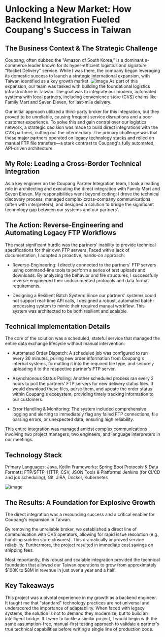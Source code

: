 # Unlocking a New Market: How Backend Integration Fueled Coupang's Success in Taiwan

## The Business Context & The Strategic Challenge
Coupang, often dubbed the "Amazon of South Korea," is a dominant e-commerce leader known for its hyper-efficient logistics and signature "Rocket Delivery" service. While I was there, the company began leveraging its domestic success to launch a strategic international expansion, with Taiwan identified as a key growth market.
![image](https://github.com/user-attachments/assets/61bf71b8-88d2-4edf-a383-e755c45a5f4e)
As part of this expansion, our team was tasked with building the foundational logistics infrastructure in Taiwan. The goal was to integrate our modern, automated systems with local partners, including convenience store (CVS) chains like Family Mart and Seven Eleven, for last-mile delivery.

Our initial approach utilized a third-party broker for this integration, but they proved to be unreliable, causing frequent service disruptions and a poor customer experience. To solve this and gain control over our logistics network, a strategic decision was made to build direct integrations with the CVS partners, cutting out the intermediary. The primary challenge was that these major partners operated on legacy technology stacks and relied on manual FTP file transfers—a stark contrast to Coupang's fully automated, API-driven architecture.

## My Role: Leading a Cross-Border Technical Integration
As a key engineer on the Coupang Partner Integration team, I took a leading role in architecting and executing the direct integration with Family Mart and Seven Eleven. My responsibilities went beyond coding; I drove the technical discovery process, managed complex cross-company communications (often with interpreters), and designed a solution to bridge the significant technology gap between our systems and our partners'.

## The Action: Reverse-Engineering and Automating Legacy FTP Workflows
The most significant hurdle was the partners' inability to provide technical specifications for their own FTP servers. Faced with a lack of documentation, I adopted a proactive, hands-on approach:

* Reverse-Engineering: I directly connected to the partners' FTP servers using command-line tools to perform a series of test uploads and downloads. By analyzing the behavior and file structures, I successfully reverse-engineered their undocumented protocols and data format requirements.

* Designing a Resilient Batch System: Since our partners' systems could not support real-time API calls, I designed a robust, automated batch-processing system to mimic their required manual workflow. This system was architected to be both resilient and scalable.

## Technical Implementation Details
The core of the solution was a scheduled, stateful service that managed the entire data exchange lifecycle without manual intervention:

* Automated Order Dispatch: A scheduled job was configured to run every 30 minutes, pulling new order information from Coupang's internal systems, formatting it into the required file type, and securely uploading it to the respective partner's FTP server.

* Asynchronous Status Polling: Another scheduled process ran every 3 hours to poll the partners' FTP servers for new delivery status files. It would download these files, parse them, and update the order status within Coupang's ecosystem, providing timely tracking information to our customers.

* Error Handling & Monitoring: The system included comprehensive logging and alerting to immediately flag any failed FTP connections, file parsing errors, or unexpected data, ensuring high reliability.

This entire integration was managed amidst complex communications involving two project managers, two engineers, and language interpreters in our meetings.

## Technology Stack
Primary Languages: Java, Kotlin
Frameworks: Spring Boot
Protocols & Data Formats: FTP/SFTP, HTTP, CSV, JSON
Tools & Platforms: Jenkins (for CI/CD and job scheduling), Git, JIRA, Docker, Kubernetes

![image](https://github.com/user-attachments/assets/ee4c58df-cae3-4a2c-bf7f-3ced8158a5d7)

## The Results: A Foundation for Explosive Growth
The direct integration was a resounding success and a critical enabler for Coupang's expansion in Taiwan.

By removing the unreliable broker, we established a direct line of communication with CVS operators, allowing for rapid issue resolution (e.g., handling sudden store closures). This dramatically improved service reliability. Furthermore, the project resulted in immediate cost savings on shipping fees.

Most importantly, this robust and scalable integration provided the technical foundation that allowed our Taiwan operations to grow from approximately $100K to $8M in revenue in just over a year and a half.

## Key Takeaways
This project was a pivotal experience in my growth as a backend engineer. It taught me that "standard" technology practices are not universal and underscored the importance of adaptability. When faced with legacy systems, the solution is not to demand they modernize, but to build an intelligent bridge. If I were to tackle a similar project, I would begin with the same assumption-free, manual-first testing approach to validate a partner's true technical capabilities before writing a single line of production code.
